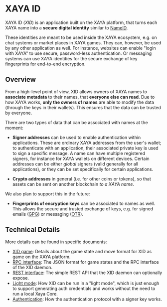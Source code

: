 # XAYA ID

XAYA ID (*XID*) is an application built on the XAYA platform, that
turns each XAYA name into a **secure digital identity** similar to
[NameID](https://nameid.org/).

These identities are meant to be used inside the XAYA ecosystem,
e.g. on chat systems or market places in XAYA games.  They can, however, be
used by any other application as well.  For instance, websites can enable
"login with XAYA" to use secure, password-less authentication.  Or messaging
systems can use XAYA identities for the secure exchange of key fingerprints
for end-to-end encryption.

## Overview

From a high-level point of view, XID allows owners of XAYA names to
**associate metadata** to their names, that **everyone else can read**.
Due to how XAYA works, **only the owners of names** are able to modify
the data (through the keys in their wallets).  This ensures that the data
can be trusted by everyone.

There are two types of data that can be associated with names at the moment:

- **Signer addresses** can be used to enable authentication within applications.
  These are ordinary XAYA addresses from the user's wallet; to authenticate with
  an application, their associated private key is used to sign a specific
  message.  A name can have multiple registered signers, for instance for
  XAYA wallets on different devices.  Certain addresses can be either *global*
  signers (valid generally for all applications), or they can be set
  specifically for certain applications.

- **Crypto addresses** in general (i.e. for other coins or tokens), so that
  assets can be sent on another blockchain *to a XAYA name*.

We also plan to support this in the future:

- **Fingerprints of encryption keys** can be associated to names as well.
  This allows the secure and trusted exchange of keys, e.g. for signed emails
  ([GPG](https://gnupg.org/)) or messaging ([OTR](https://otr.cypherpunks.ca/)).

## Technical Details

More details can be found in specific documents:

- [XID game](doc/game.md): Details about the game state and move format
  for XID as game on the XAYA platform.
- [RPC interface](doc/rpc.md): The JSON format for game states and the RPC
  interface of the XID daemon.
- [REST interface](doc/rest.md): The simple REST API that the XID daemon can
  optionally expose.
- [Light mode](doc/light.md): How XID can be run in a "light mode", which is
  just enough to support generating auth credentials and works without the
  need to run a local Xaya Core.
- [Authentication](doc/auth.md): How the authentication protocol with a signer
  key works.
